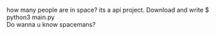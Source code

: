 how many people are in space? its a api project. Download and write $ python3 main.py
<br>Do wanna u know spacemans?

